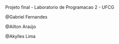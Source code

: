 Projeto final - Laboratorio de Programacao 2 - UFCG

@Gabriel Fernandes 

@Ailton Araújo 

@Akylles Lima
